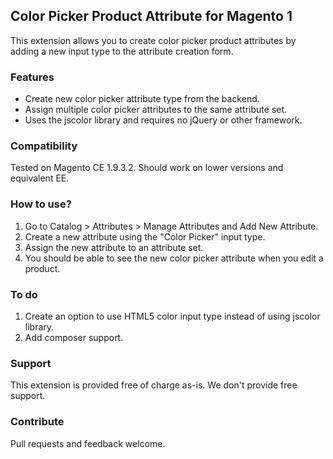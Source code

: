 ## Color Picker Product Attribute for Magento 1

This extension allows you to create color picker product attributes by adding a new input type to the attribute creation form.

### Features

- Create new color picker attribute type from the backend.
- Assign multiple color picker attributes to the same attribute set.
- Uses the jscolor library and requires no jQuery or other framework.

### Compatibility

Tested on Magento CE 1.9.3.2. Should work on lower versions and equivalent EE.

### How to use?

1. Go to Catalog > Attributes > Manage Attributes and Add New Attribute.
2. Create a new attribute using the "Color Picker" input type.
3. Assign the new attribute to an attribute set.
4. You should be able to see the new color picker attribute when you edit a product.

### To do

1. Create an option to use HTML5 color input type instead of using jscolor library.
2. Add composer support.

### Support

This extension is provided free of charge as-is. We don't provide free support.

### Contribute

Pull requests and feedback welcome.